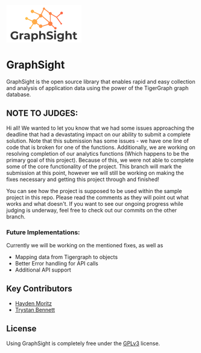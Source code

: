 ![GraphSight Logo](./GraphSight.Core/public/graph-sight-slim-logo.png)

# GraphSight

GraphSight is the open source library that enables rapid and easy collection and analysis of application data using the power of the TigerGraph graph database.

## NOTE TO JUDGES: 

Hi all! We wanted to let you know that we had some issues approaching the deadline that had a devastating impact on our ability to submit a complete solution. Note that this submission has some issues - we have one line of code that is broken for one of the functions. Additionally, we are working on resolving completion of our analytics functions (Which happens to be the primary goal of this project). Because of this, we were not able to complete some of the core functionality of the project. This branch will mark the submission at this point, however we will still be working on making the fixes necessary and getting this project through and finished!

You can see how the project is supposed to be used within the sample project in this repo. Please read the comments as they will point out what works and what doesn't. If you want to see our ongoing progress while judging is underway, feel free to check out our commits on the other branch. 

### Future Implementations: 
Currently we will be working on the mentioned fixes, as well as 
  - Mapping data from Tigergraph to objects
  - Better Error handling for API calls 
  - Additional API support 

## Key Contributors

- [Hayden Moritz](https://github.com/MoritzHayden)
- [Trystan Bennett](https://github.com/tbenne10)

## License

Using GraphSight is completely free under the [GPLv3](https://www.gnu.org/licenses/quick-guide-gplv3.html) license.
